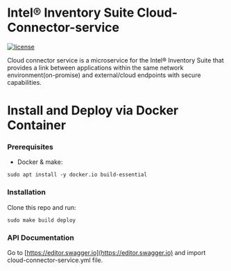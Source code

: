 # Intel® Inventory Suite Cloud-Connector-service
[![license](https://img.shields.io/badge/license-Apache%20v2.0-blue.svg)](LICENSE)

Cloud connector service is a microservice for the Intel® Inventory Suite that provides a link between applications within the same network environment(on-promise) and external/cloud endpoints with secure capabilities. 

# Install and Deploy via Docker Container #

### Prerequisites ###
- Docker & make: 
```
sudo apt install -y docker.io build-essential
```

### Installation ###

Clone this repo and run:
```
sudo make build deploy
```

### API Documentation ###

Go to [https://editor.swagger.io](https://editor.swagger.io) and import cloud-connector-service.yml file.
